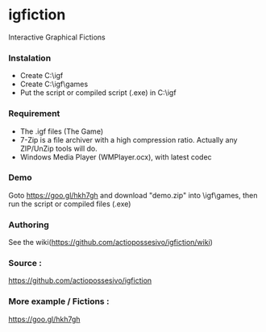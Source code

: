 # igfiction
Interactive Graphical Fictions

### Instalation
 * Create C:\igf
 * Create C:\igf\games
 * Put the script or compiled script (.exe) in C:\igf
 
### Requirement
 * The .igf files (The Game)
 * 7-Zip is a file archiver with a high compression ratio. Actually any ZIP/UnZip tools will do.
 * Windows Media Player (WMPlayer.ocx), with latest codec

### Demo
Goto https://goo.gl/hkh7gh and download "demo.zip" into \igf\games, then run the script or compiled files (.exe)

### Authoring
See the wiki(https://github.com/actiopossesivo/igfiction/wiki)

### Source :
https://github.com/actiopossesivo/igfiction

### More example / Fictions :
https://goo.gl/hkh7gh
